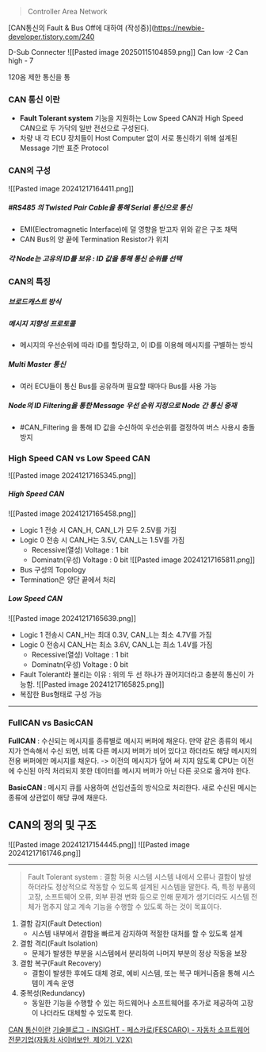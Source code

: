 >Controller Area Network

[CAN통신의 Fault & Bus Off에 대하여 (작성중)](https://newbie-developer.tistory.com/240

D-Sub Connecter
![[Pasted image 20250115104859.png]]
Can low -2
Can high - 7

120옴 제한
통신을 통 
### CAN 통신 이란
- **Fault Tolerant system**  기능을 지원하는 Low Speed CAN과 High Speed CAN으로 두 가닥의 일반 전선으로 구성된다.
- 차량 내 각 ECU 장치들이 Host Computer 없이 서로 통신하기 위해 설계된 Message 기반 표준 Protocol

### CAN의 구성
![[Pasted image 20241217164411.png]]
##### #RS485 의 Twisted Pair Cable을 통해 Serial 통신으로 통신
- EMI(Electromagnetic Interface)에 덜 영향을 받고자 위와 같은 구조 채택
- CAN Bus의 양 끝에 Termination Resistor가 위치
##### 각 Node는 고유의 ID를 보유 : ID 값을 통해 통신 순위를 선택

### CAN의 특징
##### 브로드캐스트 방식
##### 메시지 지향성 프로토콜 
- 메시지의 우선순위에 따라 ID를 할당하고, 이 ID를 이용해 메시지를 구별하는 방식
##### Multi Master 통신
- 여러 ECU들이 통신 Bus를 공유하며 필요할 때마다 Bus를 사용 가능
##### Node의 ID Filtering을 통한 Message 우선 순위 지정으로 Node 간 통신 중재
- #CAN_Filtering 을 통해 ID 값을 수신하여 우선순위를 결정하여 버스 사용시 충돌 방지

### High Speed CAN vs Low Speed CAN
![[Pasted image 20241217165345.png]]

##### High Speed CAN
![[Pasted image 20241217165458.png]]
- Logic 1 전송 시 CAN_H, CAN_L가 모두 2.5V를 가짐
- Logic 0 전송 시 CAN_H는 3.5V, CAN_L는 1.5V를 가짐
	- Recessive(열성) Voltage : 1 bit
	- Dominatn(우성) Voltage : 0 bit
![[Pasted image 20241217165811.png]]
- Bus 구성의 Topology
- Termination은 양단 끝에서 처리
##### Low Speed CAN
![[Pasted image 20241217165639.png]]
- Logic 1 전송시 CAN_H는 최대 0.3V, CAN_L는 최소 4.7V를 가짐
- Logic 0 전송시 CAN_H는 최소 3.6V, CAN_L는 최소 1.4V를 가짐
	- Recessive(열성) Voltage : 1 bit
	- Dominatn(우성) Voltage : 0 bit
- Fault Tolerant라 불리는 이유 : 위의 두 선 하나가 끊어지더라고 충분히 통신이 가능함.
![[Pasted image 20241217165825.png]]
- 복잡한 Bus형태로 구성 가능

---
### 
### FullCAN vs BasicCAN
**FullCAN** : 수신되는 메시지를 종류별로 메시지 버퍼에 채운다. 만약 같은 종류의 메시지가 연속해서 수신 되면, 비록 다른 메시지 버퍼가 비어 있다고 하더라도 해당 메시지의 전용 버퍼에만 메시지를 채운다.
-> 이전의 메시지가 덮어 써 지지 않도록 CPU는 이전에 수신된 아직 처리되지 못한 데이터를 메시지 버퍼가 아닌 다른 곳으로 옮겨야 한다.

**BasicCAN** : 메시지 큐를 사용하여 선입선출의 방식으로 처리한다. 새로 수신된 메시는 종류에 상관없이 해당 큐에 채운다.


## CAN의 정의 및 구조
![[Pasted image 20241217154445.png]]
![[Pasted image 20241217161746.png]]



---
> Fault Tolerant system  : 결함 허용 시스템
> 시스템 내에서 오류나 결함이 발생하더라도 정상적으로 작동할 수 있도록 설계된 시스템을 말한다. 즉, 특정 부품의 고장, 소프트웨어 오류, 외부 환경 변화 등으로 인해 문제가 생기더라도 시스템 전체가 멈추지 않고 계속 기능을 수행할 수 있도록 하는 것이 목표이다.

1. 결함 감지(Fault Detection)
	- 시스템 내부에서 결함을 빠르게 감지하여 적절한 대처를 할 수 있도록 설계
2. 결함 격리(Fault Isolation)
	- 문제가 발생한 부분을 시스템에서 분리하여 나머지 부분의 정상 작동을 보장
3. 결함 복구(Fault Recovery)
	- 결함이 발생한 후에도 대체 경로, 예비 시스템, 또는 복구 매커니즘을 통해 시스템이 계속 운영
4. 중복성(Redundancy)
	- 동일한 기능을 수행할 수 있는 하드웨어나 소프트웨어를 추가로 제공하여 고장이 나더라도 대체할 수 있도록 한다.

[CAN 통신이란](https://youngseong.tistory.com/336)
[기술블로그 - INSIGHT - 페스카로(FESCARO) - 자동차 소프트웨어 전문기업(자동차 사이버보안, 제어기, V2X)](https://www.fescaro.com/ko/archives/249/)
